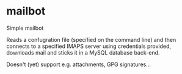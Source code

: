 # mailbot
Simple mailbot

Reads a confugration file (specified on the command line) and then connects to a specified IMAPS
server using credentials provided, downloads mail and sticks it in a MySQL database back-end.

Doesn't (yet) support e.g. attachments, GPG signatures...
